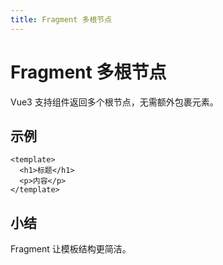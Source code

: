 ```yaml
---
title: Fragment 多根节点
---
```


# Fragment 多根节点

Vue3 支持组件返回多个根节点，无需额外包裹元素。

## 示例

```vue
<template>
  <h1>标题</h1>
  <p>内容</p>
</template>
```

## 小结
Fragment 让模板结构更简洁。 